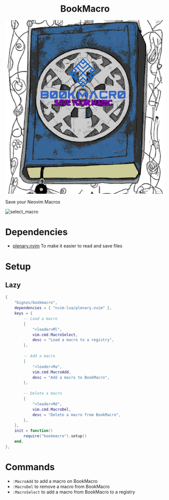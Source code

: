 <h1 align="center">
                                   BookMacro 
</h1>

<p align="center">
    <img src="bookMacro.png" alt="BookMacro logo" title="BookMacro logo">
</p>

Save your Neovim Macros

![select_macro](https://user-images.githubusercontent.com/43069553/229956541-b0025501-baad-4583-be44-7ff4d96750cc.gif)

# Dependencies

- [plenary.nvim](https://github.com/nvim-lua/plenary.nvim) To make it easier to read and save files

# Setup

## Lazy

``` lua
{
	"bignos/bookmacro",
	dependencies = { "nvim-lua/plenary.nvim" },
	keys = {
		-- Load a macro
		{
			"<leader>Ml",
			vim.cmd.MacroSelect,
			desc = "Load a macro to a registry",
		},

		-- Add a macro
		{
			"<leader>Ma",
			vim.cmd.MacroAdd,
			desc = "Add a macro to BookMacro",
		},

		-- Delete a macro
		{
			"<leader>Md",
			vim.cmd.MacroDel,
			desc = "Delete a macro from BookMacro",
		},
	},
	init = function()
		require("bookmacro").setup()
	end,
},
```
# Commands

- `:MacroAdd` to add a macro on BookMacro
- `:MacroDel` to remove a macro from BookMacro
- `:MacroSelect` to add a macro from BookMacro to a registry
